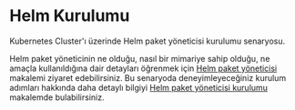 # Helm Kurulumu
Kubernetes Cluster'ı üzerinde Helm paket yöneticisi kurulumu senaryosu.

Helm paket yöneticinin ne olduğu, nasıl bir mimariye sahip olduğu, ne amaçla kullanıldığına dair detayları öğrenmek için [Helm paket yöneticisi](http://www.enterprisecoding.com/post/kubernetes-helm-paket-yoneticisi) makalemi ziyaret edebilirsiniz. Bu senaryoda deneyimleyeceğiniz kurulum adımları hakkında daha detaylı bilgiyi [Helm paket yöneticisi kurulumu](http://www.enterprisecoding.com/post/helm-paket-yoneticisi-kurulumu) makalemde bulabilirsiniz.